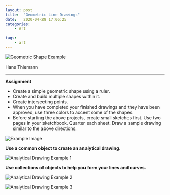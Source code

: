 ```yaml
---
layout: post
title:  "Geometric Line Drawings"
date:   2020-04-28 17:06:25
categories: 
	- Art
	
tags: 
	- art
---
```





![Geometric Shape Example](https://s3.amazonaws.com/image-control-storage/2020/02/10195144/2020-02-10-18_43_46-kandinsky-layout.png)

Hans Thiemann  

---

**Assignment**

- Create a simple geometric shape using a ruler.  
- Create and build multiple shapes within it.  
- Create intersecting points.  
- When you have completed your finished drawings and they have been approved, use three colors to accent some of the shapes.  
- Before starting the above projects, create small sketches first. Use two pages in your sketchbook. Quarter each sheet. Draw a sample drawing similar to the above directions.

![Example Image](https://s3.amazonaws.com/image-control-storage/2020/02/13140901/2020-02-13-13_07_04-Window.png)

**Use a common object to create an analytical drawing.**

![Analytical Drawing Example 1](https://s3.amazonaws.com/image-control-storage/2020/02/13141310/2020-02-13-13_11_31-Window.png)

**Use collections of objects to help you form your lines and curves.**

![Analytical Drawing Example 2](https://s3.amazonaws.com/image-control-storage/2020/02/13141328/2020-02-13-13_12_10-Window.png)

![Analytical Drawing Example 3](https://s3.amazonaws.com/image-control-storage/2020/02/13141632/2020-02-13-13_16_05-Window.png)
